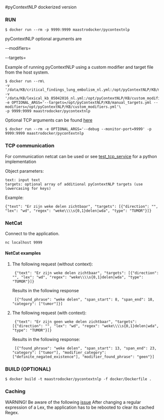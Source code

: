 #pyContextNLP dockerized version

### RUN
    
    $ docker run --rm -p 9999:9999 maastrodocker/pycontextnlp
            
   pyContextNLP optional arguments are
   
   --modifiers=
   
   --targets=
      
   Example of running pyContextNLP using a custom modifier and target file from the host system.
    
    $ docker run --rm\
    -v '/data/KB/critical_findings_lung_embolism_nl.yml:/opt/pyContextNLP/KB/manual_targets.yml'\
    -v '/data/KB/lexical_kb_05042016_nl.yml:/opt/pyContextNLP/KB/custom_modifiers.yml'\
    -e OPTIONAL_ARGS='--targets=/opt/pyContextNLP/KB/manual_targets.yml --modifiers=/opt/pyContextNLP/KB/custom_modifiers.yml'\
    -p 9999:9999 maastrodocker/pycontextnlp

    
   Optional TCP arguments can be found [here](https://github.com/dturanski/springcloudstream)
    
    $ docker run --rm -e OPTIONAL_ARGS='--debug --monitor-port=9999' -p 9999:9999 maastrodocker/pycontextnlp

    
### TCP communication

For communication netcat can be used or see [test_tcp_service](../tests/pyConTextNLP/test_tcp_service.py) for a python implementation

Object parameters:

    text: input text
    targets: optional array of additional pyContextNLP targets (use lowercasing for keys)

Example:

    {"text": "Er zijn weke delen zichtbaar", "targets": [{"direction": "", "lex": "wd", "regex": "weke\\\\s{0,1}delen|wda", "type": "TUMOR"}]}

### NetCat
    
Connect to the application.
    
    nc localhost 9999
    
#### NetCat examples
    
1. The following request (without context):    
    
        {"text": "Er zijn weke delen zichtbaar", "targets": [{"direction": "", "lex": "wd", "regex": "weke\\\\s{0,1}delen|wda", "type": "TUMOR"}]}
    Results in the following response

        [{"found_phrase": "weke delen", "span_start": 8, "span_end": 18, "category": ["tumor"]}]
    
2. The following request (with context):
        
        {"text": "Er zijn geen weke delen zichtbaar", "targets": [{"direction": "", "lex": "wd", "regex": "weke\\\\s{0,1}delen|wda", "type": "TUMOR"}]}
    Results in the following response:
        
        [{"found_phrase": "weke delen", "span_start": 13, "span_end": 23, "category": ["tumor"], "modifier_category": ["definite_negated_existence"], "modifier_found_phrase": "geen"}]


### BUILD (OPTIONAL)

    $ docker build -t maastrodocker/pycontextnlp -f docker/Dockerfile .
    

### Caching

WARNING! Be aware of the following [issue](https://github.com/chapmanbe/pyConTextNLP/issues/13)
After changing a regular expression of a Lex, the application has to be rebooted to clear its cached Regex.